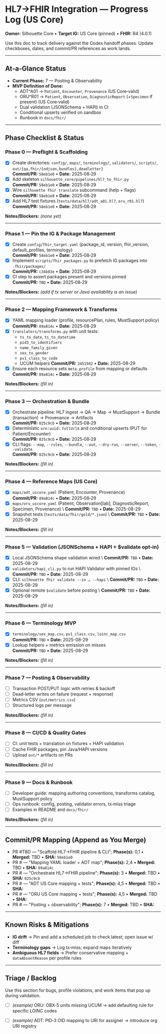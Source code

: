 # HL7→FHIR Integration — Progress Log (US Core)

**Owner:** Silhouette Core • **Target IG:** US Core (pinned) • **FHIR:** R4 (4.0.1)

Use this doc to track delivery against the Codex handoff phases. Update checkboxes, dates, and commit/PR references as work lands.

---

## At‑a‑Glance Status

* **Current Phase:** 7 — Posting & Observability
* **MVP Definition of Done:**
  * ADT^A01 → `Patient`, `Encounter`, `Provenance` (US Core‑valid)
  * ORU^R01 → `Patient`, `Observation`, `DiagnosticReport` (+`Specimen` if present) (US Core‑valid)
  * Dual validation (JSONSchema + HAPI) in CI
  * Conditional upserts verified on sandbox
  * Runbook in `docs/fhir/`

---

## Phase Checklist & Status

### Phase 0 — Preflight & Scaffolding

* [x] Create directories: `config/`, `maps/`, `terminology/`, `validators/`, `scripts/`, `out/{qa,fhir/{ndjson,bundles},deadletter}`  \
  **Commit/PR:** `58eb1e0` • **Date:** 2025‑08‑29
* [x] Add skeleton `silhouette_core/pipelines/hl7_to_fhir.py`  \
  **Commit/PR:** `58eb1e0` • **Date:** 2025‑08‑29
* [x] Wire `silhouette fhir translate` subcommand (help + flags)  \
  **Commit/PR:** `58eb1e0` • **Date:** 2025‑08‑29
* [x] Add HL7 test fixtures (`tests/data/hl7/adt_a01.hl7`, `oru_r01.hl7`)  \
  **Commit/PR:** `58eb1e0` • **Date:** 2025‑08‑29

**Notes/Blockers:** *(none yet)*

---

### Phase 1 — Pin the IG & Package Management

* [x] Create `config/fhir_target.yaml` (package_id, version, fhir_version, default_profiles, terminology)  \
  **Commit/PR:** `58eb1e0` • **Date:** 2025‑08‑29
* [x] Implement `scripts/fhir_packages.py` to prefetch IG packages into `.fhir/packages/`  \
  **Commit/PR:** `c34b83e` • **Date:** 2025‑08‑29
* [x] CI step to assert packages present and versions pinned  \
  **Commit/PR:** `TBD` • **Date:** 2025‑08‑29

**Notes/Blockers:** *(add if tx server or Java availability is an issue)*

---

### Phase 2 — Mapping Framework & Transforms

 * [x] YAML mapping loader (profile, resourcePlan, rules, MustSupport policy)  \
  **Commit/PR:** `89a814c` • **Date:** 2025‑08‑29
* [x] `translators/transforms.py` with unit tests:
  * `ts_to_date`, `ts_to_datetime`
  * `pid3_to_identifiers`
  * `name_family_given`
  * `sex_to_gender`
  * `pv1_class_to_code`
  * UCUM helpers
  **Commit/PR:** `2451942` • **Date:** 2025-08-29
 * [x] Ensure each resource sets `meta.profile` from mapping or defaults  \
  **Commit/PR:** `89a814c` • **Date:** 2025‑08‑29

**Notes/Blockers:** *(fill in)*

---

### Phase 3 — Orchestration & Bundle

* [x] Orchestrate pipeline: HL7 ingest → QA → Map → MustSupport → Bundle (transaction) → Provenance → Artifacts  \
  **Commit/PR:** `025c9cb` • **Date:** 2025‑08‑29
* [x] Deterministic `urn:uuid:` `fullUrl`s and conditional upserts (PUT for Patient/Encounter)  \
  **Commit/PR:** `025c9cb` • **Date:** 2025‑08‑29
* [x] CLI flags: `--map`, `--rules`, `--bundle`, `--out`, `--dry-run`, `--server`, `--token`, `--validate`  \
  **Commit/PR:** `025c9cb` • **Date:** 2025‑08‑29

**Notes/Blockers:** *(fill in)*

---

### Phase 4 — Reference Maps (US Core)

* [x] `maps/adt_uscore.yaml` (Patient, Encounter, Provenance)  \
  **Commit/PR:** `89a814c` • **Date:** 2025‑08‑29
* [x] `maps/oru_uscore.yaml` (Patient, Observation[lab], DiagnosticReport, Specimen, Provenance)  \\
  **Commit/PR:** `TBD` • **Date:** 2025-08-29
* [x] Snapshot tests (`tests/data/fhir/gold/*.json`)  \\
  **Commit/PR:** `TBD` • **Date:** 2025-08-29

**Notes/Blockers:** *(fill in)*

---

### Phase 5 — Validation (JSONSchema + HAPI + $validate opt‑in)

* [x] Local JSONSchema shape validation wired  \\
  **Commit/PR:** `TBD` • **Date:** 2025-08-29
* [x] `validators/hapi_cli.py` to run HAPI Validator with pinned IGs  \\
  **Commit/PR:** `TBD` • **Date:** 2025-08-29
* [x] CLI: `silhouette fhir validate --in … --hapi`  \\
  **Commit/PR:** `TBD` • **Date:** 2025-08-29
* [x] Optional remote `$validate` before posting  \\
  **Commit/PR:** `TBD` • **Date:** 2025-08-29

**Notes/Blockers:** *(fill in)*

---

### Phase 6 — Terminology MVP

* [x] `terminology/sex_map.csv`, `pv1_class.csv`, `loinc_map.csv`  \
  **Commit/PR:** `TBD` • **Date:** 2025-08-29
* [x] Lookup helpers + metrics emission on misses  \
  **Commit/PR:** `TBD` • **Date:** 2025-08-29

**Notes/Blockers:** *(fill in)*

---

### Phase 7 — Posting & Observability

* [ ] Transaction POST/PUT logic with retries & backoff
* [ ] Dead‑letter writes on failure (request + response)
* [ ] Metrics CSV (`out/metrics.csv`)
* [ ] Structured logs per message

**Notes/Blockers:** *(fill in)*

---

### Phase 8 — CI/CD & Quality Gates

* [ ] CI: unit tests + translation on fixtures + HAPI validation
* [ ] Cache FHIR packages; pin Java/HAPI versions
* [ ] Upload `out/*` artifacts on PRs

**Notes/Blockers:** *(fill in)*

---

### Phase 9 — Docs & Runbook

* [ ] Developer guide: mapping authoring conventions, transforms catalog, MustSupport policy
* [ ] Ops runbook: config, posting, validator errors, tx‑miss triage
* [ ] Examples in README and `docs/fhir/`

**Notes/Blockers:** *(fill in)*

---

## Commit/PR Mapping (Append as You Merge)

* PR #TBD — "Scaffold HL7→FHIR pipeline & CLI"; **Phase(s):** 0,1 • **Merged:** TBD • **SHA:** `58eb1e0`
* PR # — "Mapping YAML loader + ADT map"; **Phase(s):** 2,4 • **Merged:** TBD • **SHA:** `89a814c`
* PR # — "Orchestrate HL7→FHIR pipeline"; **Phase(s):** 3 • **Merged:** TBD • **SHA:** `025c9cb`
* PR # — "ADT US Core mapping + tests"; **Phase(s):** 4,5 • **Merged:** TBD • **SHA:**
* PR # — "ORU US Core mapping + tests"; **Phase(s):** 4,5 • **Merged:** TBD • **SHA:**
* PR # — "Posting + observability"; **Phase(s):** 7 • **Merged:** TBD • **SHA:**

---

## Known Risks & Mitigations

* **IG drift** → Pin and add a scheduled job to check latest; open issue w/ diff
* **Terminology gaps** → Log tx‑miss; expand maps iteratively
* **Ambiguous HL7 fields** → Prefer conservative mapping + `dataAbsentReason` per profile rules

---

## Triage / Backlog

Use this section for bugs, profile violations, and work items that pop up during validation.

* [ ] *(example)* ORU: OBX‑5 units missing UCUM → add defaulting rule for specific LOINC codes
* [ ] *(example)* ADT: PID‑3 OID mapping to URI for assigner → introduce org URI registry

